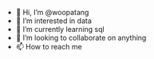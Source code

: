 - 👋 Hi, I’m @woopatang
- 👀 I’m interested in data
- 🌱 I’m currently learning sql
- 💞️ I’m looking to collaborate on anything 
- 📫 How to reach me 

<!---
woopatang/woopatang is a ✨ special ✨ repository because its `README.md` (this file) appears on your GitHub profile.
You can click the Preview link to take a look at your changes.
--->
